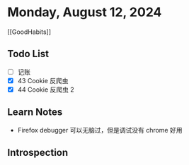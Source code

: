 # Monday, August 12, 2024

[[GoodHabits]]

## Todo List

- [ ] 记账
- [x] 43 Cookie 反爬虫
- [x] 44 Cookie 反爬虫 2

## Learn Notes

- Firefox debugger 可以无脑过，但是调试没有 chrome 好用

## Introspection
